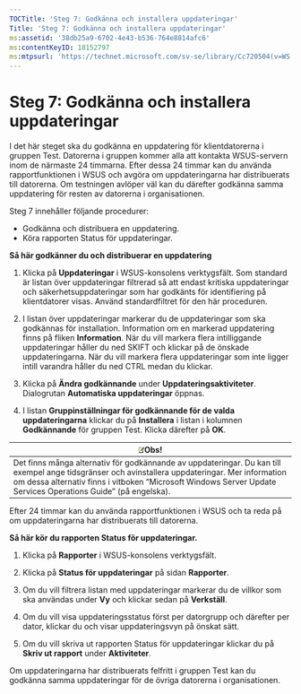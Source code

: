 ```yaml
---
TOCTitle: 'Steg 7: Godkänna och installera uppdateringar'
Title: 'Steg 7: Godkänna och installera uppdateringar'
ms:assetid: '38db25a9-6702-4e43-b536-764e8814afc6'
ms:contentKeyID: 18152797
ms:mtpsurl: 'https://technet.microsoft.com/sv-se/library/Cc720504(v=WS.10)'
---
```


Steg 7: Godkänna och installera uppdateringar
=============================================

I det här steget ska du godkänna en uppdatering för klientdatorerna i gruppen Test. Datorerna i gruppen kommer alla att kontakta WSUS-servern inom de närmaste 24 timmarna. Efter dessa 24 timmar kan du använda rapportfunktionen i WSUS och avgöra om uppdateringarna har distribuerats till datorerna. Om testningen avlöper väl kan du därefter godkänna samma uppdatering för resten av datorerna i organisationen.

Steg 7 innehåller följande procedurer:

-   Godkänna och distribuera en uppdatering.
-   Köra rapporten Status för uppdateringar.

**Så här godkänner du och distribuerar en uppdatering**
1.  Klicka på **Uppdateringar** i WSUS-konsolens verktygsfält. Som standard är listan över uppdateringar filtrerad så att endast kritiska uppdateringar och säkerhetsuppdateringar som har godkänts för identifiering på klientdatorer visas. Använd standardfiltret för den här proceduren.

2.  I listan över uppdateringar markerar du de uppdateringar som ska godkännas för installation. Information om en markerad uppdatering finns på fliken **Information**. När du vill markera flera intilliggande uppdateringar håller du ned SKIFT och klickar på de önskade uppdateringarna. När du vill markera flera uppdateringar som inte ligger intill varandra håller du ned CTRL medan du klickar.

3.  Klicka på **Ändra godkännande** under **Uppdateringsaktiviteter**. Dialogrutan **Automatiska uppdateringar** öppnas.

4.  I listan **Gruppinställningar för godkännande för de valda uppdateringarna** klickar du på **Installera** i listan i kolumnen **Godkännande** för gruppen Test. Klicka därefter på **OK**.

| ![](images/Cc720504.note(WS.10).gif)Obs!                                                                                                                                                                                             |
|-------------------------------------------------------------------------------------------------------------------------------------------------------------------------------------------------------------------------------------------------------------------|
| Det finns många alternativ för godkännande av uppdateringar. Du kan till exempel ange tidsgränser och avinstallera uppdateringar. Mer information om dessa alternativ finns i vitboken “Microsoft Windows Server Update Services Operations Guide” (på engelska). |

Efter 24 timmar kan du använda rapportfunktionen i WSUS och ta reda på om uppdateringarna har distribuerats till datorerna.

**Så här kör du rapporten Status för uppdateringar.**
1.  Klicka på **Rapporter** i WSUS-konsolens verktygsfält.

2.  Klicka på **Status för uppdateringar** på sidan **Rapporter**.

3.  Om du vill filtrera listan med uppdateringar markerar du de villkor som ska användas under **Vy** och klickar sedan på **Verkställ**.

4.  Om du vill visa uppdateringsstatus först per datorgrupp och därefter per dator, klickar du och visar uppdateringsvyn på önskat sätt.

5.  Om du vill skriva ut rapporten Status för uppdateringar klickar du på **Skriv ut rapport** under **Aktiviteter**.

Om uppdateringarna har distribuerats felfritt i gruppen Test kan du godkänna samma uppdateringar för de övriga datorerna i organisationen.
